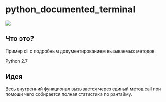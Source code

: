 # python_documented_terminal

![](https://pp.userapi.com/c837735/v837735581/5a5a6/3evopAgizoU.jpg)

## Что это?

Пример cli с подробным документированием вызываемых методов.

Python 2.7

## Идея

Весь внутренний функционал вызывается через единый метод call при помощи чего собирается полная статистика по рантайму.
